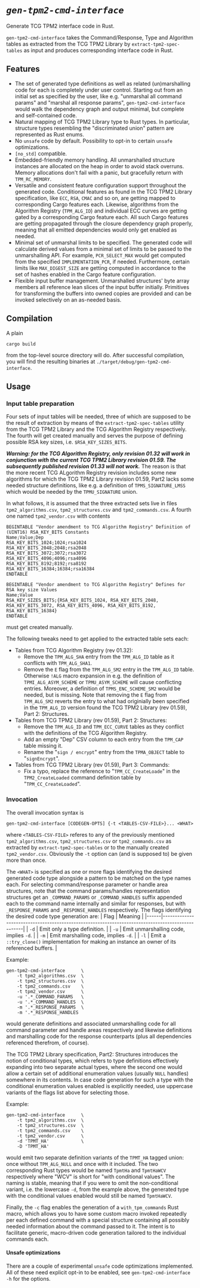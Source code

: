 # *`gen-tpm2-cmd-interface`*
Generate TCG TPM2 interface code in Rust.

`gen-tpm2-cmd-interface` takes the Command/Response, Type and Algorithm tables as extracted from the TCG TPM2 Library by
`extract-tpm2-spec-tables` as input and produces corresponding interface code in Rust.

## Features
- The set of generated type definitions as well as related (un)marshalling code for each is completely under user
  control. Starting out from an initial set as specified by the user, like e.g. "unmarshal all command params" and
  "marshal all response params", `gen-tpm2-cmd-interface` would walk the dependency graph and output minimal, but
  complete and self-contained code.
- Natural mapping of TCG TPM2 Library type to Rust types. In particular, structure types resembling the "discriminated
  union" pattern are represented as Rust enums.
- No `unsafe` code by default. Possibility to opt-in to certain `unsafe` optimizations.
- `[no_std]` compatible.
- Embedded-friendly memory handling. All unmarshalled structure instances are allocated on the heap in order to avoid
  stack overruns. Memory allocations don't fail with a panic, but gracefully return with `TPM_RC_MEMORY`.
- Versatile and consistent feature configuration support throughout the generated code. Conditional features as found in
  the TCG TPM2 Library specification, like `ECC`, `RSA`, `CMAC` and so on, are getting mapped to corresponding Cargo
  features each. Likewise, algorithms from the Algorithm Registry (`TPM_ALG_ID`) and individual ECC curves are getting
  gated by a corresponding Cargo feature each. All such Cargo features are getting propagated through the closure
  dependency graph properly, meaning that all emitted dependencies would only get enabled as needed.
- Minimal set of unmarshal limits to be specified. The generated code will calculate derived values from a minimal set
  of limits to be passed to the unmarshalling API. For example, `PCR_SELECT_MAX` would get computed from the specified
  `IMPLEMENTATION_PCR`, if needed. Furthermore, certain limits like `MAX_DIGEST_SIZE` are getting computed in accordance
  to the set of hashes enabled in the Cargo feature configuration.
- Flexible input buffer management. Unmarshalled structures' byte array members all reference lean slices of the input
  buffer initially. Primitives for transforming the buffers into owned copies are provided and can be invoked selectively
  on an as-needed basis.

## Compilation
A plain
```
cargo build
```
from the top-level source directory will do. After successful compilation, you will find the resulting binaries
at `./target/debug/gen-tpm2-cmd-interface`.


## Usage
### Input table preparation
Four sets of input tables will be needed, three of which are supposed to be the result of extraction by means of the
`extract-tpm2-spec-tables` utility from the TCG TPM2 Library and the TCG Algorithm Registry respectively. The fourth
will get created manually and serves the purpose of defining possible RSA key sizes, i.e. `$RSA_KEY_SIZES_BITS`.

**_Warning: for the TCG Algorithm Registry, only revision 01.32 will work in conjunction with the current TCG TPM2
Library revision 01.59. The subsequently published revision 01.33 will not work._** The reason is that the more recent
TCG ALgorithm Registry revision includes some new algorithms for which the TCG TPM2 Library revision 01.59, Part2 lacks
some needed structure definitions, like e.g. a definition of `TPMS_SIGNATURE_LMSS` which would be needed by the
`TPMU_SIGNATURE` union.

In what follows, it is assumed that the three extracted sets live in files `tpm2_algorithms.csv`, `tpm2_structures.csv`
and `tpm2_commands.csv`. A fourth one named `tpm2_vendor.csv` with contents
```
BEGINTABLE "Vendor amendment to TCG Algorithm Registry" Definition of (UINT16) RSA_KEY_BITS Constants
Name;Value;Dep
RSA_KEY_BITS_1024;1024;rsa1024
RSA_KEY_BITS_2048;2048;rsa2048
RSA_KEY_BITS_3072;3072;rsa3072
RSA_KEY_BITS_4096;4096;rsa4096
RSA_KEY_BITS_8192;8192;rsa8192
RSA_KEY_BITS_16384;16384;rsa16384
ENDTABLE

BEGINTABLE "Vendor amendment to TCG Algorithm Registry" Defines for RSA key size Values
Name;Value
RSA_KEY_SIZES_BITS;{RSA_KEY_BITS_1024, RSA_KEY_BITS_2048, RSA_KEY_BITS_3072, RSA_KEY_BITS_4096, RSA_KEY_BITS_8192, RSA_KEY_BITS_16384}
ENDTABLE
```
must get created manually.

The following tweaks need to get applied to the extracted table sets each:
- Tables from TCG Algorithm Registry (rev 01.32):
  - Remove the `TPM_ALG_SHA` entry from the `TPM_ALG_ID` table as it conflicts with `TPM_ALG_SHA1`.
  - Remove the `E` flag from the `TPM_ALG_SM2` entry in the `TPM_ALG_ID` table. Otherwise `!ALG` macro expansion in
    e.g. the definition of `TPMI_ALG_ASYM_SCHEME` or `TPMU_ASYM_SCHEME` will cause conflicting entries. Moreover, a
    definition of `TPMS_ENC_SCHEME_SM2` would be needed, but is missing. Note that removing the `E` flag from
    `TPM_ALG_SM2` reverts the entry to what had originially been specified in the `TPM_ALG_ID` version found the TCG
    TPM2 Library (rev 01.59), Part 2: Structures.
- Tables from TCG TPM2 Library (rev 01.59), Part 2: Structures:
  - Remove the `TPM_ALG_ID` and `TPM_ECC_CURVE` tables as they conflict with the definitions of the
    TCG Algorithm Registry.
  - Add an empty "Dep" CSV column to each entry from the `TPM_CAP` table missing it.
  - Rename the "`sign / encrypt`" entry from the `TPMA_OBJECT` table to "`signEncrypt`".
- Tables from TCG TPM2 Library (rev 01.59), Part 3: Commands:
  - Fix a typo, replace the reference to "`TPM_CC_CreateLoade`" in the `TPM2_CreateLoaded` command definition table by
    "`TPM_CC_CreateLoaded`".

### Invocation
The overall invocation syntax is
```
gen-tpm2-cmd-interface [CODEGEN-OPTS] {-t <TABLES-CSV-FILE>}... <WHAT>
```
where `<TABLES-CSV-FILE>` referes to any of the previously mentioned `tpm2_algorithms.csv`, `tpm2_structures.csv` or
`tpm2_commands.csv` as extracted by `extract-tpm2-spec-tables` or to the manually created `tpm2_vendor.csv`. Obviously
the `-t` option can (and is supposed to) be given more than once.

The `<WHAT>` is specified as one or more flags identifying the desired generated code type alongside a pattern to be
matched on the type names each. For selecting command/response parameter or handle area structures, note that the
command params/handles representation structures get an `_COMMAND_PARAMS` or `_COMMAND_HANDLES` suffix appended each to
the command name internally and similar for responses, but with `_RESPONSE_PARAMS` and `_RESPONSE_HANDLES` respectively.
The flags identifying the desired code type generation are:
| Flag | Meaning                                                                                          |
|------|--------------------------------------------------------------------------------------------------|
| `-d` | Emit only a type definition.                                                                     |
| `-u` | Emit unmarshalling code, implies `-d`.                                                           |
| `-m` | Emit marshalling code, implies `-d`.                                                             |
| `-l` | Emit a `::try_clone()` implementation for making an instance an owner of its referenced buffers. |

Example:
```
gen-tpm2-cmd-interface      \
    -t tpm2_algorithms.csv  \
    -t tpm2_structures.csv  \
    -t tpm2_commands.csv    \
    -t tpm2_vendor.csv      \
	-u '.*_COMMAND_PARAMS   \
	-u '.*_COMMAND_HANDLES  \
	-m '.*_RESPONSE_PARAMS  \
	-m '.*_RESPONSE_HANDLES
```
would generate definitions and associated unmarshalling code for all command parameter and handle areas respectively and likewise
definitions and marshalling code for the response counterparts (plus all dependencies referenced therefrom, of course).

The TCG TPM2 Library specification, Part2: Structures introduces the notion of conditional types, which refers to type
definitions effectively expanding into two separate actual types, where the second one would allow a certain set of
additional enumeration values (usually `NULL` handles) somewhere in its contents. In case code generation for such a
type with the conditional enumeration values enabled is explicitly needed, use uppercase variants of the flags list
above for selecting those.

Example:
```
gen-tpm2-cmd-interface      \
    -t tpm2_algorithms.csv  \
    -t tpm2_structures.csv  \
    -t tpm2_commands.csv    \
    -t tpm2_vendor.csv      \
	-d 'TPMT_HA'            \
	-D 'TPMT_HA'
```
would emit two separate definition variants of the `TPMT_HA` tagged union: once without `TPM_ALG_NULL` and once with it
included. The two corresponding Rust types would be named `TpmtHa` and `TpmtHaWCV` respectively where "WCV" is short for
"with conditional values". The naming is stable, meaning that if you were to omit the non-conditional variant, i.e. the
lowercase `-d`, from the example above, the generated type with the conditional values enabled would still be named
`TpmtHaWCV`.

Finally, the `-c` flag enables the generation of a `with_tpm_commands` Rust macro, which allows you to have some custom
macro invoked repeatedly per each defined command with a special structure containing all possibly needed information
about the command passed to it. The intent is to facilitate generic, macro-driven code generation tailored to the
individual commands each.

#### Unsafe optimizations
There are a couple of experimental `unsafe` code optimizations implemented. All of these need explicit opt-in to be
enabled, see `gen-tpm2-cmd-interface -h` for the options.
